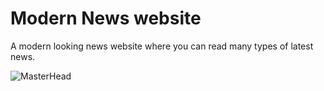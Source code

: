 # Modern News website
A modern looking news website where you can read many types of latest news. 

![MasterHead](https://uizard.io/static/351896b96fb8ef977b3fbf80b460e3a0/a8e47/d54a12a443169d97ff976a1df9b7d49ecb335499-1440x835.png)
